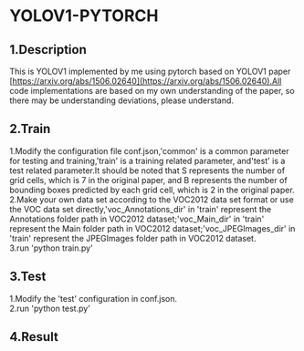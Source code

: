 # YOLOV1-PYTORCH
## 1.Description  
This is YOLOV1 implemented by me using pytorch based on YOLOV1 paper [https://arxiv.org/abs/1506.02640](https://arxiv.org/abs/1506.02640).All code implementations are based on my own understanding of the paper, so there may be understanding deviations, please understand.
## 2.Train
1.Modify the configuration file conf.json,'common' is a common parameter for testing and training,'train' is a training related parameter, and'test' is a test related parameter.It should be noted that S represents the number of grid cells, which is 7 in the original paper, and B represents the number of bounding boxes predicted by each grid cell, which is 2 in the original paper.  
2.Make your own data set according to the VOC2012 data set format or use the VOC data set directly,'voc_Annotations_dir' in 'train' represent the Annotations folder path in VOC2012 dataset;'voc_Main_dir' in 'train' represent the Main folder path in VOC2012 dataset;'voc_JPEGImages_dir' in 'train' represent the JPEGImages folder path in VOC2012 dataset.  
3.run 'python train.py'
## 3.Test
1.Modify the 'test' configuration in conf.json.  
2.run 'python test.py'
## 4.Result

